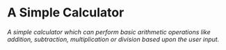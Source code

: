 # A Simple Calculator
###### *A simple calculator which can perform basic arithmetic operations like addition, subtraction, multiplication or division based upon the user input.*
